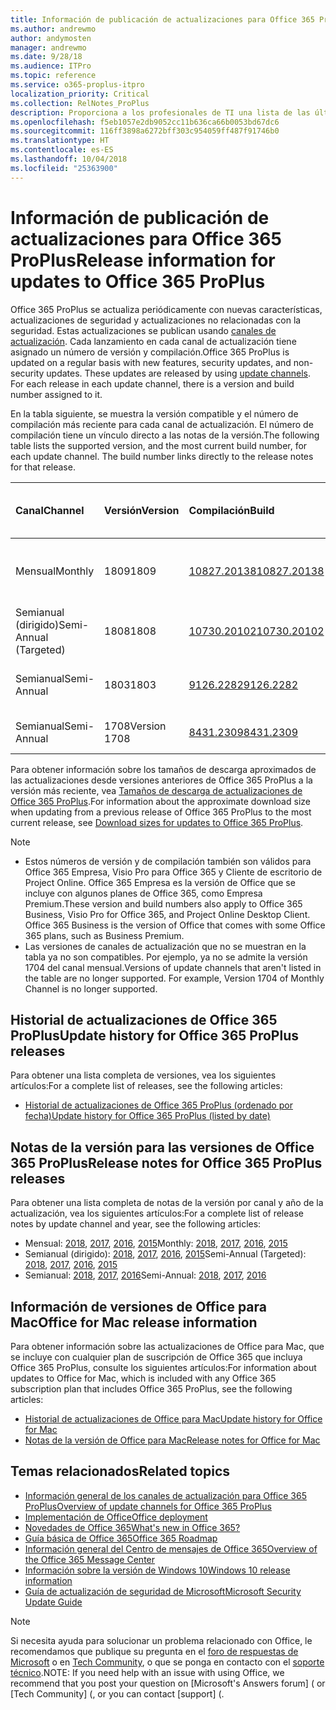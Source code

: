 ```yaml
---
title: Información de publicación de actualizaciones para Office 365 ProPlus
ms.author: andrewmo
author: andymosten
manager: andrewmo
ms.date: 9/28/18
ms.audience: ITPro
ms.topic: reference
ms.service: o365-proplus-itpro
localization_priority: Critical
ms.collection: RelNotes_ProPlus
description: Proporciona a los profesionales de TI una lista de las últimas versiones de Office 365 ProPlus para cada canal de actualización y vínculos a notas de la versión y el historial de actualizaciones
ms.openlocfilehash: f5eb1057e2db9052cc11b636ca66b0053bd67dc6
ms.sourcegitcommit: 116ff3898a6272bff303c954059ff487f91746b0
ms.translationtype: HT
ms.contentlocale: es-ES
ms.lasthandoff: 10/04/2018
ms.locfileid: "25363900"
---
```

# <a name="release-information-for-updates-to-office-365-proplus"></a><span data-ttu-id="554a2-103">Información de publicación de actualizaciones para Office 365 ProPlus</span><span class="sxs-lookup"><span data-stu-id="554a2-103">Release information for updates to Office 365 ProPlus</span></span>

<span data-ttu-id="554a2-p101">Office 365 ProPlus se actualiza periódicamente con nuevas características, actualizaciones de seguridad y actualizaciones no relacionadas con la seguridad. Estas actualizaciones se publican usando [canales de actualización](https://docs.microsoft.com/DeployOffice/overview-of-update-channels-for-office-365-proplus). Cada lanzamiento en cada canal de actualización tiene asignado un número de versión y compilación.</span><span class="sxs-lookup"><span data-stu-id="554a2-p101">Office 365 ProPlus is updated on a regular basis with new features, security updates, and non-security updates. These updates are released by using [update channels](https://docs.microsoft.com/DeployOffice/overview-of-update-channels-for-office-365-proplus). For each release in each update channel, there is a version and build number assigned to it.</span></span> 

<span data-ttu-id="554a2-p102">En la tabla siguiente, se muestra la versión compatible y el número de compilación más reciente para cada canal de actualización. El número de compilación tiene un vínculo directo a las notas de la versión.</span><span class="sxs-lookup"><span data-stu-id="554a2-p102">The following table lists the supported version, and the most current build number, for each update channel. The build number links directly to the release notes for that release.</span></span> 

  
|<span data-ttu-id="554a2-109">**Canal**</span><span class="sxs-lookup"><span data-stu-id="554a2-109">**Channel**</span></span>|<span data-ttu-id="554a2-110">**Versión**</span><span class="sxs-lookup"><span data-stu-id="554a2-110">**Version**</span></span>|<span data-ttu-id="554a2-111">**Compilación**</span><span class="sxs-lookup"><span data-stu-id="554a2-111">**Build**</span></span>|<span data-ttu-id="554a2-112">**Fecha de lanzamiento**</span><span class="sxs-lookup"><span data-stu-id="554a2-112">**Release date**</span></span>|<span data-ttu-id="554a2-113">**Versión compatible hasta**</span><span class="sxs-lookup"><span data-stu-id="554a2-113">**Version supported until**</span></span>|
|:-----|:-----|:-----|:-----|:-----|
|<span data-ttu-id="554a2-114">Mensual</span><span class="sxs-lookup"><span data-stu-id="554a2-114">Monthly</span></span>  <br/> |<span data-ttu-id="554a2-115">1809</span><span class="sxs-lookup"><span data-stu-id="554a2-115">1809</span></span>  <br/> |[<span data-ttu-id="554a2-116">10827.20138</span><span class="sxs-lookup"><span data-stu-id="554a2-116">10827.20138</span></span>](monthly-channel-2018.md#version-1809-september-27)  <br/> | <span data-ttu-id="554a2-117">27 de septiembre de 2018</span><span class="sxs-lookup"><span data-stu-id="554a2-117">September 27, 2018</span></span>  <br/> |<span data-ttu-id="554a2-118">Se ha publicado la versión 1810</span><span class="sxs-lookup"><span data-stu-id="554a2-118">Version 1808 is released</span></span> <br/>|
|<span data-ttu-id="554a2-119">Semianual (dirigido)</span><span class="sxs-lookup"><span data-stu-id="554a2-119">Semi-Annual (Targeted)</span></span>  <br/> |<span data-ttu-id="554a2-120">1808</span><span class="sxs-lookup"><span data-stu-id="554a2-120">1808</span></span>  <br/> |[<span data-ttu-id="554a2-121">10730.20102</span><span class="sxs-lookup"><span data-stu-id="554a2-121">10730.20102</span></span>](semi-annual-channel-targeted-2018.md#version-1808-September-11)  <br/> | <span data-ttu-id="554a2-122">11 de septiembre de 2018</span><span class="sxs-lookup"><span data-stu-id="554a2-122">September 11, 2018</span></span>  <br/> | <span data-ttu-id="554a2-123">13 de marzo de 2019</span><span class="sxs-lookup"><span data-stu-id="554a2-123">March 13, 2019</span></span> <br/>|
|<span data-ttu-id="554a2-124">Semianual</span><span class="sxs-lookup"><span data-stu-id="554a2-124">Semi-Annual</span></span> <br/> |<span data-ttu-id="554a2-125">1803</span><span class="sxs-lookup"><span data-stu-id="554a2-125">1803</span></span>  <br/> | [<span data-ttu-id="554a2-126">9126.2282</span><span class="sxs-lookup"><span data-stu-id="554a2-126">9126.2282</span></span>](semi-annual-channel-2018.md#version-1803-september-11) <br/> | <span data-ttu-id="554a2-127">11 de septiembre de 2018</span><span class="sxs-lookup"><span data-stu-id="554a2-127">September 11, 2018</span></span>  <br/> | <span data-ttu-id="554a2-128">10 de septiembre de 2019</span><span class="sxs-lookup"><span data-stu-id="554a2-128">September 10, 2019</span></span> <br/>|
|<span data-ttu-id="554a2-129">Semianual</span><span class="sxs-lookup"><span data-stu-id="554a2-129">Semi-Annual</span></span> <br/> |<span data-ttu-id="554a2-130">1708</span><span class="sxs-lookup"><span data-stu-id="554a2-130">Version 1708</span></span>  <br/> |[<span data-ttu-id="554a2-131">8431.2309</span><span class="sxs-lookup"><span data-stu-id="554a2-131">8431.2309</span></span>](semi-annual-channel-2018.md#version-1708-september-11)  <br/> | <span data-ttu-id="554a2-132">11 de septiembre de 2018</span><span class="sxs-lookup"><span data-stu-id="554a2-132">September 11, 2018</span></span>  <br/> | <span data-ttu-id="554a2-133">13 de marzo de 2019</span><span class="sxs-lookup"><span data-stu-id="554a2-133">March 13, 2019</span></span> <br/>|

<span data-ttu-id="554a2-134">Para obtener información sobre los tamaños de descarga aproximados de las actualizaciones desde versiones anteriores de Office 365 ProPlus a la versión más reciente, vea [Tamaños de descarga de actualizaciones de Office 365 ProPlus](download-sizes-office365-proplus-updates.md).</span><span class="sxs-lookup"><span data-stu-id="554a2-134">For information about the approximate download size when updating from a previous release of Office 365 ProPlus to the most current release, see [Download sizes for updates to Office 365 ProPlus](download-sizes-office365-proplus-updates.md).</span></span>

> [!NOTE]
> - <span data-ttu-id="554a2-p103">Estos números de versión y de compilación también son válidos para Office 365 Empresa, Visio Pro para Office 365 y Cliente de escritorio de Project Online. Office 365 Empresa es la versión de Office que se incluye con algunos planes de Office 365, como Empresa Premium.</span><span class="sxs-lookup"><span data-stu-id="554a2-p103">These version and build numbers also apply to Office 365 Business, Visio Pro for Office 365, and Project Online Desktop Client. Office 365 Business is the version of Office that comes with some Office 365 plans, such as Business Premium.</span></span>
> - <span data-ttu-id="554a2-p104">Las versiones de canales de actualización que no se muestran en la tabla ya no son compatibles. Por ejemplo, ya no se admite la versión 1704 del canal mensual.</span><span class="sxs-lookup"><span data-stu-id="554a2-p104">Versions of update channels that aren't listed in the table are no longer supported. For example, Version 1704 of Monthly Channel is no longer supported.</span></span> 


## <a name="update-history-for-office-365-proplus-releases"></a><span data-ttu-id="554a2-139">Historial de actualizaciones de Office 365 ProPlus</span><span class="sxs-lookup"><span data-stu-id="554a2-139">Update history for Office 365 ProPlus releases</span></span>

<span data-ttu-id="554a2-140">Para obtener una lista completa de versiones, vea los siguientes artículos:</span><span class="sxs-lookup"><span data-stu-id="554a2-140">For a complete list of releases, see the following articles:</span></span>
 - [<span data-ttu-id="554a2-141">Historial de actualizaciones de Office 365 ProPlus (ordenado por fecha)</span><span class="sxs-lookup"><span data-stu-id="554a2-141">Update history for Office 365 ProPlus (listed by date)</span></span>](update-history-office365-proplus-by-date.md)

## <a name="release-notes-for-office-365-proplus-releases"></a><span data-ttu-id="554a2-142">Notas de la versión para las versiones de Office 365 ProPlus</span><span class="sxs-lookup"><span data-stu-id="554a2-142">Release notes for Office 365 ProPlus releases</span></span>

<span data-ttu-id="554a2-143">Para obtener una lista completa de notas de la versión por canal y año de la actualización, vea los siguientes artículos:</span><span class="sxs-lookup"><span data-stu-id="554a2-143">For a complete list of release notes by update channel and year, see the following articles:</span></span>
 - <span data-ttu-id="554a2-144">Mensual: [2018](monthly-channel-2018.md), [2017](monthly-channel-2017.md), [2016](monthly-channel-2016.md), [2015](monthly-channel-2015.md)</span><span class="sxs-lookup"><span data-stu-id="554a2-144">Monthly: [2018](monthly-channel-2018.md), [2017](monthly-channel-2017.md), [2016](monthly-channel-2016.md), [2015](monthly-channel-2015.md)</span></span>
 - <span data-ttu-id="554a2-145">Semianual (dirigido): [2018](semi-annual-channel-targeted-2018.md), [2017](semi-annual-channel-targeted-2017.md), [2016](semi-annual-channel-targeted-2016.md), [2015](semi-annual-channel-targeted-2015.md)</span><span class="sxs-lookup"><span data-stu-id="554a2-145">Semi-Annual (Targeted): [2018](semi-annual-channel-targeted-2018.md), [2017](semi-annual-channel-targeted-2017.md), [2016](semi-annual-channel-targeted-2016.md), [2015](semi-annual-channel-targeted-2015.md)</span></span>
 - <span data-ttu-id="554a2-146">Semianual: [2018](semi-annual-channel-2018.md), [2017](semi-annual-channel-2017.md), [2016](semi-annual-channel-2016.md)</span><span class="sxs-lookup"><span data-stu-id="554a2-146">Semi-Annual: [2018](semi-annual-channel-2018.md), [2017](semi-annual-channel-2017.md), [2016](semi-annual-channel-2016.md)</span></span>

## <a name="office-for-mac-release-information"></a><span data-ttu-id="554a2-147">Información de versiones de Office para Mac</span><span class="sxs-lookup"><span data-stu-id="554a2-147">Office for Mac release information</span></span>

<span data-ttu-id="554a2-148">Para obtener información sobre las actualizaciones de Office para Mac, que se incluye con cualquier plan de suscripción de Office 365 que incluya Office 365 ProPlus, consulte los siguientes artículos:</span><span class="sxs-lookup"><span data-stu-id="554a2-148">For information about updates to Office for Mac, which is included with any Office 365 subscription plan that includes Office 365 ProPlus, see the following articles:</span></span>
 - [<span data-ttu-id="554a2-149">Historial de actualizaciones de Office para Mac</span><span class="sxs-lookup"><span data-stu-id="554a2-149">Update history for Office for Mac</span></span>](update-history-office-for-mac.md)
 - [<span data-ttu-id="554a2-150">Notas de la versión de Office para Mac</span><span class="sxs-lookup"><span data-stu-id="554a2-150">Release notes for Office for Mac</span></span>](release-notes-office-for-mac.md)


## <a name="related-topics"></a><span data-ttu-id="554a2-151">Temas relacionados</span><span class="sxs-lookup"><span data-stu-id="554a2-151">Related topics</span></span>

- [<span data-ttu-id="554a2-152">Información general de los canales de actualización para Office 365 ProPlus</span><span class="sxs-lookup"><span data-stu-id="554a2-152">Overview of update channels for Office 365 ProPlus</span></span>](https://docs.microsoft.com/DeployOffice/overview-of-update-channels-for-office-365-proplus)
- [<span data-ttu-id="554a2-153">Implementación de Office</span><span class="sxs-lookup"><span data-stu-id="554a2-153">Office deployment</span></span>](https://docs.microsoft.com/deployoffice/)
- [<span data-ttu-id="554a2-154">Novedades de Office 365</span><span class="sxs-lookup"><span data-stu-id="554a2-154">What's new in Office 365?</span></span>](https://support.office.com/article/95c8d81d-08ba-42c1-914f-bca4603e1426)
- [<span data-ttu-id="554a2-155">Guía básica de Office 365</span><span class="sxs-lookup"><span data-stu-id="554a2-155">Office 365 Roadmap</span></span>](https://products.office.com/business/office-365-roadmap)
- [<span data-ttu-id="554a2-156">Información general del Centro de mensajes de Office 365</span><span class="sxs-lookup"><span data-stu-id="554a2-156">Overview of the Office 365 Message Center</span></span>](https://support.office.com/article/38fb3333-bfcc-4340-a37b-deda509c2093)
- [<span data-ttu-id="554a2-157">Información sobre la versión de Windows 10</span><span class="sxs-lookup"><span data-stu-id="554a2-157">Windows 10 release information</span></span>](https://www.microsoft.com/itpro/windows-10/release-information)
- [<span data-ttu-id="554a2-158">Guía de actualización de seguridad de Microsoft</span><span class="sxs-lookup"><span data-stu-id="554a2-158">Microsoft Security Update Guide</span></span>](https://portal.msrc.microsoft.com/)

> [!NOTE]
> <span data-ttu-id="554a2-159">Si necesita ayuda para solucionar un problema relacionado con Office, le recomendamos que publique su pregunta en el [foro de respuestas de Microsoft](https://answers.microsoft.com/) o en [Tech Community](https://techcommunity.microsoft.com/), o que se ponga en contacto con el [soporte técnico](https://support.microsoft.com/contactus).</span><span class="sxs-lookup"><span data-stu-id="554a2-159">NOTE: If you need help with an issue with using Office, we recommend that you post your question on [Microsoft's Answers forum] ([](https://answers.microsoft.com/) or [Tech Community] ([](https://techcommunity.microsoft.com/), or you can contact [support] ([](https://support.microsoft.com/contactus).</span></span>
